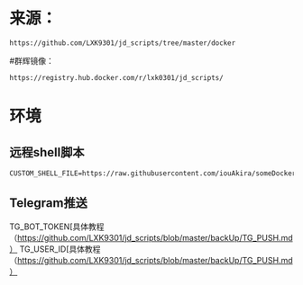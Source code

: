 # 来源：
````
https://github.com/LXK9301/jd_scripts/tree/master/docker
````


#群辉镜像：
````
https://registry.hub.docker.com/r/lxk0301/jd_scripts/
````


# 环境
## 远程shell脚本
````
CUSTOM_SHELL_FILE=https://raw.githubusercontent.com/iouAkira/someDockerfile/master/jd_scripts/shell_script_mod.sh
````

## Telegram推送
TG_BOT_TOKEN[具体教程（https://github.com/LXK9301/jd_scripts/blob/master/backUp/TG_PUSH.md）
TG_USER_ID[具体教程（https://github.com/LXK9301/jd_scripts/blob/master/backUp/TG_PUSH.md）

